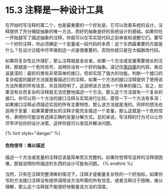 # 15.3 注释是一种设计工具

在开始时写注释的第二个，也是最重要的一个好处是，它可以改善系统的设计。注释提供了充分捕捉抽象的唯一方法，而好的抽象是好的系统设计的基础。如果你在一开始就写了描述抽象的注释，你就可以在写实现代码之前审查和调整它们。要写一个好的注释，你必须确定一个变量或一段代码的本质：这个东西最重要的方面是什么？在设计过程中尽早做到这一点是很重要的，否则你就只是在大幅删改代码。

如果将复杂性比作煤矿，那么注释就是金丝雀。如果一个方法或变量需要很长的注释，那就是一个危险信号，说明你没有一个好的抽象。请记住[第四章](broken-reference)的内容，类应该是深的：最好的类有非常简单的接口，但却实现了强大的功能。判断一个接口的复杂程度的最好方法就是看描述它的注释。如果一个方法的接口注释提供了使用该方法所需的所有信息，并且简短明了，这说明该方法有一个简单的接口。反之，如果没有长而复杂的注释就无法完整地描述一个方法，那么这个方法就有一个复杂的接口。你可以将一个方法的接口注释与实现进行比较，感受一下一个方法有多深：如果接口注释必须描述实现的所有主要特性，那么该方法就是浅的。同样的想法也适用于变量：如果需要很长的注释才能完全描述一个变量，那么这就是一个危险信号，表明你可能没有选择正确的变量分解方式。总的来说，写注释的行为可以让你尽早评估你的设计决策，这样你就可以发现并解决问题。

{% hint style="danger" %}
#### 危险信号：难以描述

描述一个方法或变量的注释应该是简单而又完整的。如果你觉得写这样的注释很困难，那就说明你所描述的东西的设计可能有问题。
{% endhint %}

当然，只有在注释完整清晰的情况下，注释才是衡量复杂性的一个好指标。如果你写的方法接口注释没有提供调用该方法所需的所有信息，或者注释过于隐晦，难以理解，那么这个注释就不能很好地衡量该方法的深度。
